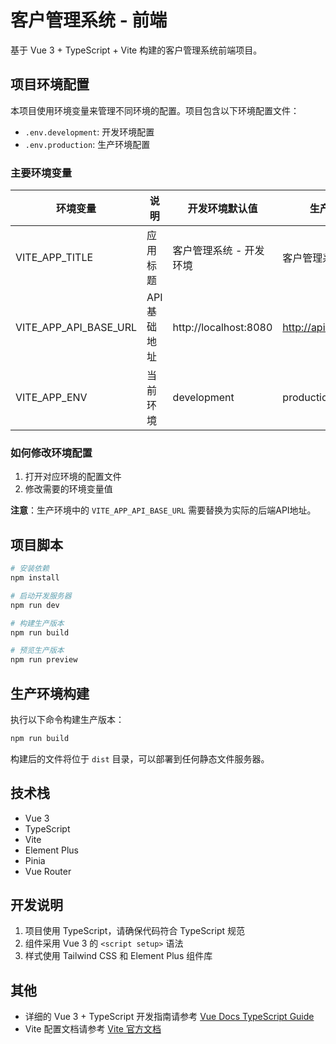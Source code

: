 # 客户管理系统 - 前端

基于 Vue 3 + TypeScript + Vite 构建的客户管理系统前端项目。

## 项目环境配置

本项目使用环境变量来管理不同环境的配置。项目包含以下环境配置文件：

- `.env.development`: 开发环境配置
- `.env.production`: 生产环境配置

### 主要环境变量

| 环境变量 | 说明 | 开发环境默认值 | 生产环境建议值 |
|---------|------|--------------|-------------|
| VITE_APP_TITLE | 应用标题 | 客户管理系统 - 开发环境 | 客户管理系统 |
| VITE_APP_API_BASE_URL | API基础地址 | http://localhost:8080 | http://api.yourdomain.com |
| VITE_APP_ENV | 当前环境 | development | production |

### 如何修改环境配置

1. 打开对应环境的配置文件
2. 修改需要的环境变量值

**注意**：生产环境中的 `VITE_APP_API_BASE_URL` 需要替换为实际的后端API地址。

## 项目脚本

```bash
# 安装依赖
npm install

# 启动开发服务器
npm run dev

# 构建生产版本
npm run build

# 预览生产版本
npm run preview
```

## 生产环境构建

执行以下命令构建生产版本：

```bash
npm run build
```

构建后的文件将位于 `dist` 目录，可以部署到任何静态文件服务器。

## 技术栈

- Vue 3
- TypeScript
- Vite
- Element Plus
- Pinia
- Vue Router

## 开发说明

1. 项目使用 TypeScript，请确保代码符合 TypeScript 规范
2. 组件采用 Vue 3 的 `<script setup>` 语法
3. 样式使用 Tailwind CSS 和 Element Plus 组件库

## 其他

- 详细的 Vue 3 + TypeScript 开发指南请参考 [Vue Docs TypeScript Guide](https://vuejs.org/guide/typescript/overview.html#project-setup)
- Vite 配置文档请参考 [Vite 官方文档](https://vitejs.dev/config/)
